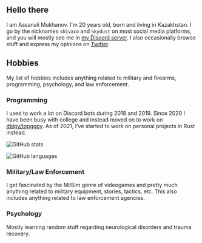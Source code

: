 ## Hello there

I am Assanali Mukhanov. I'm 20 years old, born and living in Kazakhstan. I go by the nicknames `shivaco` and `Skydust` on most social media platforms, and you will mostly see me in [my Discord server](https://discord.gg/YYtpYBr). I also occasionally browse stuff and express my opinions on [Twitter](https://twitter.com/Skydust____).

## Hobbies
My list of hobbies includes anything related to military and firearms, programming, psychology, and law enforcement.

### Programming
I used to work a lot on Discord bots during 2018 and 2019. Since 2020 I have been busy with college and instead moved on to work on [dblpy/topggpy](https://github.com/top-gg/python-sdk). As of 2021, I've started to work on personal projects in Rust instead.

![GitHub stats](https://github-readme-stats.vercel.app/api?username=shivaco&show_icons=true)

![GitHub languages](https://github-readme-stats.vercel.app/api/top-langs/?username=shivaco)

### Military/Law Enforcement
I get fascinated by the MilSim genre of videogames and pretty much anything related to military equipment, stories, tactics, etc. This also includes anything related to law enforcement agencies.

### Psychology
Mostly learning random stuff regarding neurological disorders and trauma recovery.
